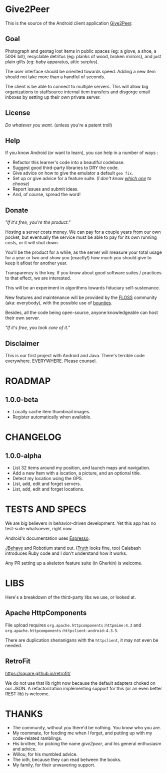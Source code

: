 Give2Peer
=========

This is the source of the Android client application [Give2Peer](http://give2peer.org).


Goal
----

Photograph and geotag lost items in public spaces (eg: a glove, a shoe, a 500€ bill), recyclable
detritus (eg: planks of wood, broken mirrors), and just plain gifts (eg: baby apparatus, attic
surplus).

The user interface should be oriented towards speed. Adding a new item should not take more than a
handful of seconds.

The client is be able to connect to multiple servers.
This will allow big organizations to staffsource internal item transfers and disgorge email inboxes
by setting up their own private server.


License
-------

_Do whatever you want._ (unless you're a patent troll)


Help
----

If you know Android (or want to learn), you can help in a number of ways :

- Refactor this learner's code into a beautiful codebase.
- Suggest good third-party libraries to DRY the code.
- Give advice on how to give the emulator a default `geo fix`.
- Set up or give advice for a feature suite.
  _(I don't know [which one](https://android-arsenal.com/tag/98?sort=rating) to choose)_
- Report issues and submit ideas.
- And, of course, spread the word!


Donate
------

_"If it's free, you're the product."_

Hosting a server costs money. We can pay for a couple years from our own pocket, but eventually the
service must be able to pay for its own running costs, or it will shut down.

You'll be the product for a while, as the server will measure your total usage for a year or two
and show you (exactly!) how much you should give to keep it afloat for another year.

Transparency is the key. If you know about good software suites / practices to that effect, we are
interested.

This will be an experiment in algorithms towards fiduciary self-sustenance.

New features and maintenance will be provided by the
[FLOSS](http://en.wikipedia.org/wiki/Free_and_open-source_software#FLOSS) community
(aka: everybody), with the possible use of [bounties](https://www.bountysource.com).

Besides, all the code being open-source, anyone knowledgeable can host their own server.

_"If it's free, you took care of it."_



Disclaimer
----------

This is our first project with Android and Java.
There's terrible code everywhere. EVERYWHERE.
Please counsel.


ROADMAP
=======

1.0.0-beta
----------

- Locally cache item thumbnail images.
- Register automatically when available.


CHANGELOG
=========

1.0.0-alpha
-----------

- List 32 items around my position, and launch maps and navigation.
- Add a new Item with a location, a picture, and an optional title.
- Detect my location using the GPS.
- List, add, edit and forget servers.
- List, add, edit and forget locations.


TESTS AND SPECS
===============

We are big believers in behavior-driven development. Yet this app has no test-suite whatsoever, right now.

Android's documentation uses [Espresso](http://developer.android.com/training/testing/ui-testing/espresso-testing.html).

[JBehave](http://jbehave.org/) and Robotium stand out.
([Truth](http://google.github.io/truth/) looks fine, too)
Calabash introduces Ruby code and I don't understand how it works.

Any PR setting up a skeleton feature suite (in Gherkin) is welcome.


LIBS
====

Here's a breakdown of the third-party libs we use, or looked at.


Apache HttpComponents
---------------------

File upload requires `org.apache.httpcomponents:httpmime:4.3`
and `org.apache.httpcomponents:httpclient-android:4.3.5`.

There are duplication shenanigans with the `httpclient`, it may not even be needed.


RetroFit
--------

https://square.github.io/retrofit/

We do not use that lib right now because the default adapters choked on our JSON.
A refactorization implementing support for this (or an even better REST lib) is welcome.


THANKS
======

- The community, without you there'd be nothing. You know who you are.
- My roommate, for feeding me when I forget, and putting up with my code-related ramblings.
- His brother, for picking the name _give2peer_, and his general enthusiasm and advice.
- Willou, for his mumbled advice.
- The ioth, because they can read between the books.
- My family, for their unwavering support.